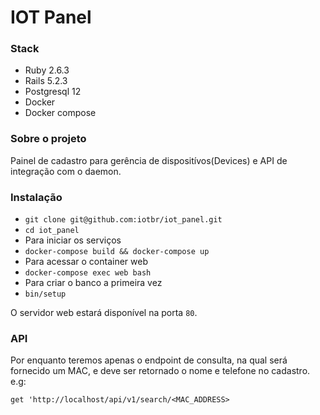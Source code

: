 # IOT Panel

### Stack

* Ruby 2.6.3
* Rails 5.2.3
* Postgresql 12
* Docker
* Docker compose

### Sobre o projeto

Painel de cadastro para gerência de dispositívos(Devices) e API de integração
com o daemon.

### Instalação

* `git clone git@github.com:iotbr/iot_panel.git`
* `cd iot_panel`
* Para iniciar os serviços
* `docker-compose build && docker-compose up`
* Para acessar o container web
* `docker-compose exec web bash`
* Para criar o banco a primeira vez
* `bin/setup`

O servidor web estará disponível na porta `80`.

### API

Por enquanto teremos apenas o endpoint de consulta, na qual será fornecido um MAC,
e deve ser retornado o nome e telefone no cadastro. e.g:

`get 'http://localhost/api/v1/search/<MAC_ADDRESS>`
